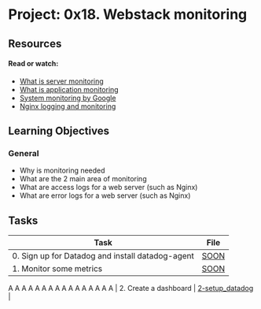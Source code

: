 # Project: 0x18. Webstack monitoring

## Resources

#### Read or watch:

* [What is server monitoring](https://intranet.alxswe.com/rltoken/km_XUDAfXEBoXZQsIWEo5Q)
* [What is application monitoring](https://intranet.alxswe.com/rltoken/z9jsikINjrsUo2QY5_Xz8g)
* [System monitoring by Google](https://intranet.alxswe.com/rltoken/_8KIbIUNzMgKi_LiGMBWAw)
* [Nginx logging and monitoring](https://intranet.alxswe.com/rltoken/V3GsrDcMHPdgrizShj4RCg)
## Learning Objectives

### General

* Why is monitoring needed
* What are the 2 main area of monitoring
* What are access logs for a web server (such as Nginx)
* What are error logs for a web server (such as Nginx)
## Tasks

| Task | File |
| ---- | ---- |
| 0. Sign up for Datadog and install datadog-agent | [SOON](./) |
| 1. Monitor some metrics | [SOON](./) |
A
A
A
A
A
A
A
A
A
A
A
A
A
A
A
A
| 2. Create a dashboard | [2-setup_datadog](./2-setup_datadog) |
